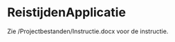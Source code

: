 ReistijdenApplicatie
====================
Zie /Projectbestanden/Instructie.docx voor de instructie.

